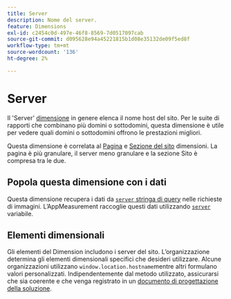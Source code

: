 ```yaml
---
title: Server
description: Nome del server.
feature: Dimensions
exl-id: c2454c0d-497e-46f8-8569-7d0517097cab
source-git-commit: d095628e94a45221815b1d08e35132de09f5ed8f
workflow-type: tm+mt
source-wordcount: '136'
ht-degree: 2%

---
```


# Server

Il &#39;Server&#39; [dimensione](overview.md) in genere elenca il nome host del sito. Per le suite di rapporti che combinano più domini o sottodomini, questa dimensione è utile per vedere quali domini o sottodomini offrono le prestazioni migliori.

Questa dimensione è correlata al [Pagina](page.md) e [Sezione del sito](site-section.md) dimensioni. La pagina è più granulare, il server meno granulare e la sezione Sito è compresa tra le due.

## Popola questa dimensione con i dati

Questa dimensione recupera i dati da [`server` stringa di query](/help/implement/validate/query-parameters.md) nelle richieste di immagini. L’AppMeasurement raccoglie questi dati utilizzando [`server`](/help/implement/vars/page-vars/server.md) variabile.

## Elementi dimensionali

Gli elementi del Dimension includono i server del sito. L’organizzazione determina gli elementi dimensionali specifici che desideri utilizzare. Alcune organizzazioni utilizzano `window.location.hostname`mentre altri formulano valori personalizzati. Indipendentemente dal metodo utilizzato, assicurarsi che sia coerente e che venga registrato in un [documento di progettazione della soluzione](/help/implement/prepare/solution-design.md).
